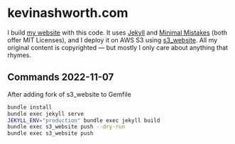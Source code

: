 # kevinashworth.com

I build [my website](http://kevinashworth.com/) with this code. It uses [Jekyll](https://github.com/jekyll/jekyll) and [Minimal Mistakes](https://github.com/mmistakes/minimal-mistakes) (both offer MIT Licenses), and I deploy it on AWS S3 using [s3_website](https://github.com/laurilehmijoki/s3_website). All my original content is copyrighted — but mostly I only care about anything that rhymes.

## Commands 2022-11-07

After adding fork of s3_website to Gemfile

```zsh
bundle install
bundle exec jekyll serve
JEKYLL_ENV="production" bundle exec jekyll build
bundle exec s3_website push --dry-run
bundle exec s3_website push
```
